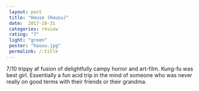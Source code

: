 ```yaml
---
 layout: post
 title: "House (Hausu)"
 date:  2017-10-31
 categories: review
 rating: "7"
 light: "green"
 poster: "hausu.jpg"
 permalink: /:title
---
```



7/10 trippy af fusion of delightfully campy horror and art-film. Kung-fu was best girl. Essentially a fun acid trip in the mind of someone who was never really on good terms with their friends or their grandma.
